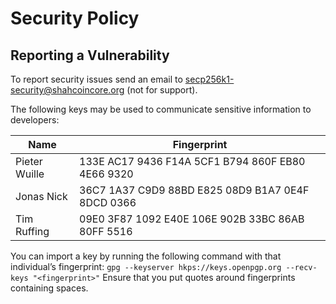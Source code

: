 # Security Policy

## Reporting a Vulnerability

To report security issues send an email to secp256k1-security@shahcoincore.org (not for support).

The following keys may be used to communicate sensitive information to developers:

| Name | Fingerprint |
|------|-------------|
| Pieter Wuille | 133E AC17 9436 F14A 5CF1  B794 860F EB80 4E66 9320 |
| Jonas Nick | 36C7 1A37 C9D9 88BD E825  08D9 B1A7 0E4F 8DCD 0366 |
| Tim Ruffing | 09E0 3F87 1092 E40E 106E  902B 33BC 86AB 80FF 5516 |

You can import a key by running the following command with that individual’s fingerprint: `gpg --keyserver hkps://keys.openpgp.org --recv-keys "<fingerprint>"` Ensure that you put quotes around fingerprints containing spaces.
